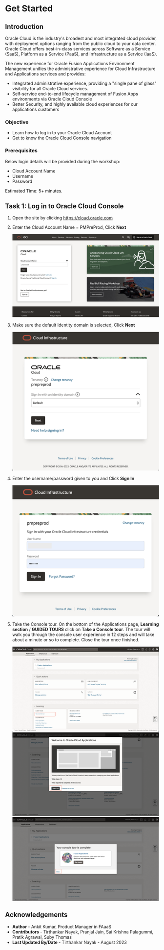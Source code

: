 # Get Started

## Introduction
Oracle Cloud is the industry's broadest and most integrated cloud provider, with deployment options ranging from the public cloud to your data center. Oracle Cloud offers best-in-class services across Software as a Service (SaaS), Platform as a Service (PaaS), and Infrastructure as a Service (IaaS).

The new experience for Oracle Fusion Applications Environment Management unifies the administrative experience for Cloud Infrastructure and Applications services and provides:
* Integrated administrative experience, providing a "single pane of glass" visibility for all Oracle Cloud services.
* Self-service end-to-end lifecycle management of Fusion Apps environments via Oracle Cloud Console
* Better Security, and highly available cloud experiences for our applications customers

### Objective
* Learn how to log in to your Oracle Cloud Account
* Get to know the Oracle Cloud Console navigation

### Prerequisites
Below login details will be provided during the workshop:
* Cloud Account Name
* Username
* Password

Estimated Time: 5+ minutes.

## Task 1: Log in to Oracle Cloud Console
1. Open the site by clicking https://cloud.oracle.com
2. Enter the Cloud Account Name = PMPreProd, Click **Next**

    ![Cloud account Sign-In](images/cloud-account-signin.png)

3. Make sure the default Identity domain is selected, Click **Next**

    ![Select Identity domain](images/select-identity-domain.png)

4. Enter the username/password given to you and Click **Sign In**

    ![Enter login password](images/enter-login-info.png)

5. Take the Console tour. On the bottom of the Applications page, **Learning section** / **GUIDED TOURS** click on **Take a Console tour**. The tour will walk you through the console user experience in 12 steps and will take about a minute or so to complete. Close the tour once finished.
  
    ![SaaS Homepage](images/saas-homepage.png)
    ![Guided Tour](images/guided-tour.png)
    ![Finished Guided Tour](images/tour-finished.png)

## Acknowledgements
* **Author** - Ankit Kumar, Product Manager in FAaaS
* **Contributors** -  Tirthankar Nayak, Pranjal Jain, Sai Krishna Palagummi, Pratik Agrawal, Suby Thomas
* **Last Updated By/Date** - Tirthankar Nayak - August 2023
